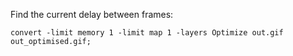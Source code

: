 Find the current delay between frames:

`convert -limit memory 1 -limit map 1 -layers Optimize out.gif out_optimised.gif;`


